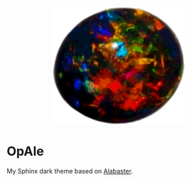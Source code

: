 <p align="center">
  <img src="https://raw.githubusercontent.com/AleCandido/opale/main/docs/_static/logo.png" alt="logo" width="300px">
</p>

# OpAle

My Sphinx dark theme based on [Alabaster](https://alabaster.readthedocs.io/en/latest/).

